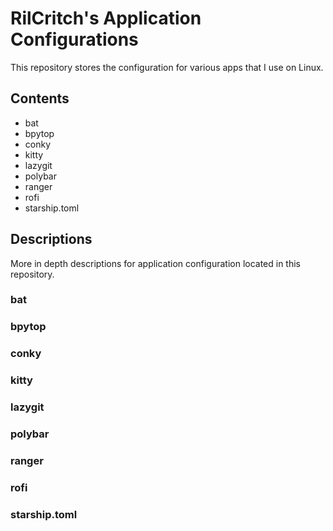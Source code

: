# RilCritch's Application Configurations
This repository stores the configuration for various apps that I use on Linux.
## Contents
- bat
- bpytop
- conky
- kitty
- lazygit
- polybar
- ranger
- rofi
- starship.toml
## Descriptions
More in depth descriptions for application configuration located in this repository.
### bat
### bpytop
### conky
### kitty
### lazygit
### polybar
### ranger
### rofi
### starship.toml

<!--- vim options
vim:fileencoding=utf-8:shiftwidth=4:tabstop=4
--->
